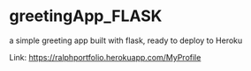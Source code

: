 # greetingApp_FLASK
a simple greeting app built with flask, ready to deploy to Heroku

Link: https://ralphportfolio.herokuapp.com/MyProfile
